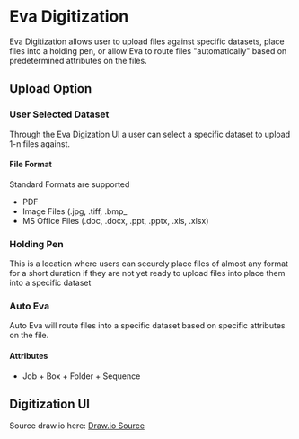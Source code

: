 # Eva Digitization

Eva Digitization allows user to upload files against specific datasets, place files into a holding pen, or allow Eva to route files "automatically" based on predetermined attributes on the files.

## Upload Option

### User Selected Dataset

Through the Eva Digization UI a user can select a specific dataset to upload 1-n files against.

#### File Format

Standard Formats are supported

- PDF
- Image Files (.jpg, .tiff, .bmp_
- MS Office Files (.doc, .docx, .ppt, .pptx, .xls, .xlsx)

### Holding Pen

This is a location where users can securely place files of almost any format for a short duration if they are not yet ready to upload files into place them into a specific dataset

### Auto Eva

Auto Eva will route files into a specific dataset based on specific attributes on the file.  

#### Attributes

- Job + Box + Folder + Sequence


## Digitization UI

Source draw.io
here: [Draw.io Source](https://app.diagrams.net/#HRMSLowside%2Frmslow%2Fmaster%2FDrawings%2FEva%2FDigitization%2FEva%20Digitization.drawio)
